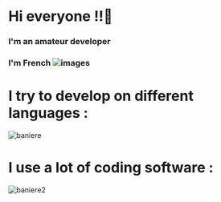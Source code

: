 # Hi everyone !!🤙

### I'm an amateur developer
### I'm French ![images](https://user-images.githubusercontent.com/92871565/139536117-b9f25260-5d72-40cb-9f29-34af9d463588.jpg)


# I try to develop on different languages :
![baniere](https://user-images.githubusercontent.com/92871565/139534786-edce2f54-672b-48c7-99b1-54634db60f1a.png)

# I use a lot of coding software :
![baniere2](https://user-images.githubusercontent.com/92871565/139537426-f31d8ba2-0e0e-4b74-a6f4-a778126f5ef7.png)
